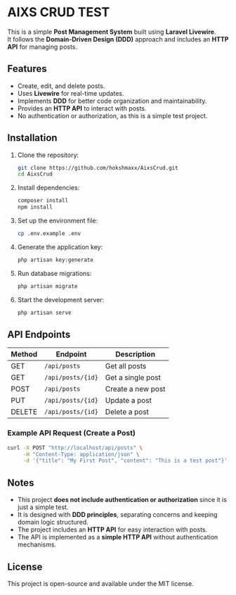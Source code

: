 # AIXS CRUD TEST

This is a simple **Post Management System** built using **Laravel Livewire**.  
It follows the **Domain-Driven Design (DDD)** approach and includes an **HTTP API** for managing posts.

## Features

- Create, edit, and delete posts.
- Uses **Livewire** for real-time updates.
- Implements **DDD** for better code organization and maintainability.
- Provides an **HTTP API** to interact with posts.
- No authentication or authorization, as this is a simple test project.

## Installation

1. Clone the repository:
   ```sh
   git clone https://github.com/hokshmaxx/AixsCrud.git
   cd AixsCrud
   ```

2. Install dependencies:
   ```sh
   composer install
   npm install
   ```

3. Set up the environment file:
   ```sh
   cp .env.example .env
   ```

4. Generate the application key:
   ```sh
   php artisan key:generate
   ```

5. Run database migrations:
   ```sh
   php artisan migrate
   ```

6. Start the development server:
   ```sh
   php artisan serve
   ```

## API Endpoints

| Method | Endpoint       | Description            |
|--------|---------------|------------------------|
| GET    | `/api/posts`  | Get all posts         |
| GET    | `/api/posts/{id}` | Get a single post  |
| POST   | `/api/posts`  | Create a new post     |
| PUT    | `/api/posts/{id}` | Update a post     |
| DELETE | `/api/posts/{id}` | Delete a post     |

### Example API Request (Create a Post)

```sh
curl -X POST "http://localhost/api/posts" \
     -H "Content-Type: application/json" \
     -d '{"title": "My First Post", "content": "This is a test post"}'
```

## Notes

- This project **does not include authentication or authorization** since it is just a simple test.
- It is designed with **DDD principles**, separating concerns and keeping domain logic structured.
- The project includes an **HTTP API** for easy interaction with posts.
- The API is implemented as a **simple HTTP API** without authentication mechanisms.

## License

This project is open-source and available under the MIT license.

